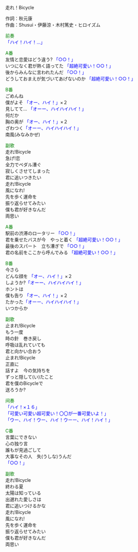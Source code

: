 走れ！Bicycle  
  
作詞：秋元康  
作曲：Shusui・伊藤涼・木村篤史・ヒロイズム  
  
<font color=green>前奏</font>  
<font color=blue>「ハイ！ハイ！…」</font>   
  
<font color=green>A番</font>  
友情と恋愛はどう違う? <font color=blue>「○○！」</font>   
いつになく君が熱く語ってた <font color=blue>「超絶可愛い！○○！」</font>   
後からみんなに言われたんだ <font color=blue>「○○！」</font>   
どうしておまえが気づいてあげないのか <font color=blue>「超絶可愛い！○○！」</font>   
  
<font color=green>B番</font>  
ごめんね  
僕がよそ <font color=blue>「オー、ハイ！」</font>×２  
見してて… <font color=blue>「オーー、ハイハイハイ！」</font>   
何だか  
胸の奥が <font color=blue>「オー、ハイ！」</font>×２  
ざわつく<font color=blue>「オーー、ハイハイハイ！」</font>  
南風(みなみかぜ)  
  
<font color=green>副歌</font>  
走れ!Bicycle  
急げ!恋  
全力でペダル漕ぐ  
寂しくさせてしまった  
君に追いつきたい  
走れ!Bicycle  
風になれ!  
先を歩く運命を  
振り返らせてみたい  
僕も君が好きなんだ  
両思い  
  
<font color=green>A番</font>  
駅前の渋滞のロータリー <font color=blue>「○○！」</font>   
君を乗せたバスが今　やっと着く <font color=blue>「超絶可愛い！○○！」</font>   
最後のスパート　立ち漕ぎで <font color=blue>「○○！」</font>   
君の名前をここから呼んでみる <font color=blue>「超絶可愛い！○○！」</font>   
  
<font color=green>B番</font>  
今さら   
どんな顔を <font color=blue>「オー、ハイ！」</font>×２  
しようか?<font color=blue>「オーー、ハイハイハイ！」</font>  
ホントは   
僕も告り <font color=blue>「オー、ハイ！」</font>×２  
たかった<font color=blue>「オーー、ハイハイハイ！」</font>  
いつからか  
  
<font color=green>副歌</font>  
止まれ!Bicycle  
もう一度  
時の針　巻き戻し  
呼吸は乱れていても  
君と向かい合おう  
止まれ!Bicycle  
正直に  
話すよ　今の気持ちを  
ずっと隠して(い)たこと  
君を僕のBicycleで  
送ろうか?  
  
<font color=green>间奏</font>  
<font color=blue>「ハイ！×１６」</font>   
<font color=blue>「可愛い可愛い超可愛い！〇〇が一番可愛いよ！」</font>  
<font color=blue>「ウー、ハイ！ウー、ハイ！ウーー、ハイ！ハイ！」</font>  
  
<font color=green>C番</font>  
言葉にできない  
心の独り言  
誰もが見過ごして  
大事なその人　失(うしな)うんだ  
<font color=blue>「○○！」</font>   
  
<font color=green>副歌</font>  
走れ!Bicycle  
終わる夏  
太陽は知っている  
出遅れた愛しさは  
君に追いつけるかな  
走れ!Bicycle  
風になれ!  
先を歩く運命を  
振り返らせてみたい  
僕も君が好きなんだ  
両思い  
